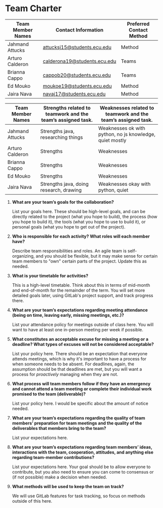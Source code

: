Team Charter
============

| Team Member Names | Contact Information        | Preferred Contact Method |
| ----------------- | -------------------------- | ------------------------ |
| Jahmand Attucks        | attucksj15@students.ecu.edu     | Method                   |
| Arturo Calderon          | calderona19@students.ecu.edu |  Teams          |
| Brianna Cappo         | cappob20@students.ecu.edu     | Teams                   |
| Ed Mouko | moukoe19@students.ecu.edu     | Method                   |
| Jaira Nava      | navaj17@students.ecu.edu     | Method                   |

| Team Member Names | Strengths related to teamwork and the team’s assigned task. | Weaknesses related to teamwork and the team’s assigned task. |
| -------------------- | ----------------------------------------------------------- | ------------------------------------------------------------ |
| Jahmand Attucks          | Strengths java, researching things    | Weaknesses  ok with python, no js knowledge, quiet mostly           |
| Arturo Calderon          | Strengths     | Weaknesses             |
| Brianna Cappo           | Strengths     | Weaknesses             |
| Ed Mouko          | Strengths     | Weaknesses             |
| Jaira Nava          | Strengths java, doing research, drawing    | Weaknesses okay with python, quiet            |

1. **What are your team’s goals for the collaboration?**

	List your goals here. These should be high-level goals, and can be directly related to the project (what you hope to build), the process (how you hope to build it), the tools (what you hope to use to build it), or personal goals (what you hope to get out of the project).

2. **Who is responsible for each activity? What roles will each member have?**

	Describe team responsibilities and roles. An agile team is self-organizing, and you should be flexible, but it may make sense for certain team members to "own" certain parts of the project. Update this as needed.

3. **What is your timetable for activities?**  

	This is a high-level timetable. Think about this in terms of mid-month and end-of-month for the remainder of the term. You will set more detailed goals later, using GitLab's project support, and track progress there.

4. **What are your team’s expectations regarding meeting attendance (being on time, leaving early, missing meetings, etc.)?**

   List your attendance policy for meetings outside of class here. You will want to have at least one in-person meeting per week if possible. 

5. **What constitutes an acceptable excuse for missing a meeting or a deadline?  What types of excuses will not be considered acceptable?**

   List your policy here. There should be an expectation that everyone attends meetings, which is why it's important to have a process for when someone needs to be absent. For deadlines, again, the assumption should be that deadlines are met, but you will want a process for _proactively_ managing when they are not.

6. **What process will team members follow if they have an emergency and cannot attend a team meeting or complete their individual work promised to the team (deliverable)?**

   List your policy here. I would be specific about the amount of notice needed.

7. **What are your team’s expectations regarding the quality of team members’ preparation for team meetings and the quality of the deliverables that members bring to the team?**

   List your expectations here.

8. **What are your team’s expectations regarding team members’ ideas, interactions with the team, cooperation, attitudes, and anything else regarding team-member contributions?**

   List your expectations here. Your goal should be to allow everyone to contribute, but you also need to ensure you can come to consensus or (if not possible) make a decision when needed. 

9. **What methods will be used to keep the team on track?**

   We will use GitLab features for task tracking, so focus on methods outside of this here.
